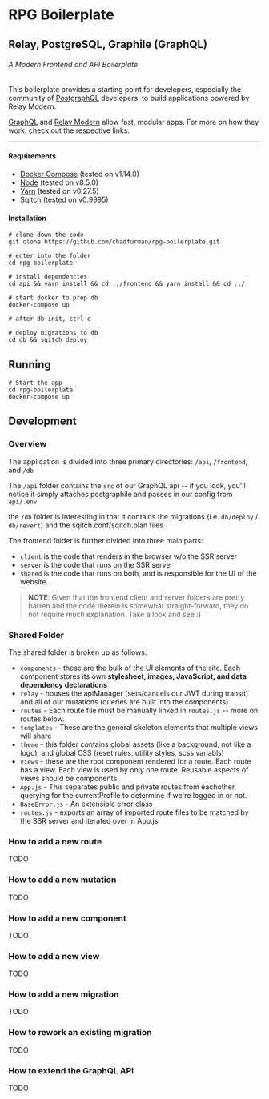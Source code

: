 # RPG Boilerplate
## Relay, PostgreSQL, Graphile (GraphQL)
###### A Modern Frontend and API Boilerplate

This boilerplate provides a starting point for developers, especially the community of [PostgraphQL](https://github.com/calebmer/postgraphql/) developers, to build applications powered by Relay Modern.

[GraphQL](http://graphql.org/) and [Relay Modern](https://facebook.github.io/relay/docs/relay-modern.html) 
allow fast, modular apps.  For more on how they work, check out the respective links.

-----
#### Requirements
* [Docker Compose](https://docs.docker.com/compose/) (tested on v1.14.0)
* [Node](https://nodejs.org) (tested on v8.5.0)
* [Yarn](https://yarnpkg.com) (tested on v0.27.5)
* [Sqitch](https://github.com/theory/sqitch) (tested on v0.9995)

#### Installation
```
# clone down the code
git clone https://github.com/chadfurman/rpg-boilerplate.git

# enter into the folder
cd rpg-boilerplate

# install dependencies
cd api && yarn install && cd ../frontend && yarn install && cd ../

# start docker to prep db
docker-compose up 

# after db init, ctrl-c

# deploy migrations to db
cd db && sqitch deploy

```

## Running
```
# Start the app
cd rpg-boilerplate
docker-compose up
```

## Development
### Overview
The application is divided into three primary directories: `/api`, `/frontend`, and `/db`

The `/api` folder contains the `src` of our GraphQL api -- if you look, you'll notice it simply attaches postgraphile and passes in our config from `api/.env`

the `/db` folder is interesting in that it contains the migrations (i.e. `db/deploy` / `db/revert`) and the sqitch.conf/sqitch.plan files

The frontend folder is further divided into three main parts: 
* `client` is the code that renders in the browser w/o the SSR server
* `server` is the code that runs on the SSR server
* `shared` is the code that runs on both, and is responsible for the UI of the website.

> **NOTE**: Given that the frontend client and server folders are pretty barren and the code therein is somewhat straight-forward, they do not require much explanation.  Take a look and see :)

### Shared Folder
The shared folder is broken up as follows:
* `components` - these are the bulk of the UI elements of the site.  Each component stores its own **stylesheet, images, JavaScript, and data dependency declarations**
* `relay` - houses the apiManager (sets/cancels our JWT during transit) and all of our mutations (queries are built into the components)
* `routes` - Each route file must be manually linked in `routes.js` -- more on routes below.
* `templates` - These are the general skeleton elements that multiple views will share
* `theme` - this folder contains global assets (like a background, not like a logo), and global CSS (reset rules, utility styles, scss variabls)
* `views` - these are the root component rendered for a route.  Each route has a view.  Each view is used by only one route.  Reusable aspects of views should be components.
* `App.js` - This separates public and private routes from eachother, querying for the currentProfile to determine if we're logged in or not.
* `BaseError.js` - An extensible error class
* `routes.js` - exports an array of imported route files to be matched by the SSR server and iterated over in App.js

### How to add a new route
TODO

### How to add a new mutation
TODO

### How to add a new component
TODO

### How to add a new view
TODO

### How to add a new migration
TODO

### How to rework an existing migration
TODO

### How to extend the GraphQL API
TODO

```
